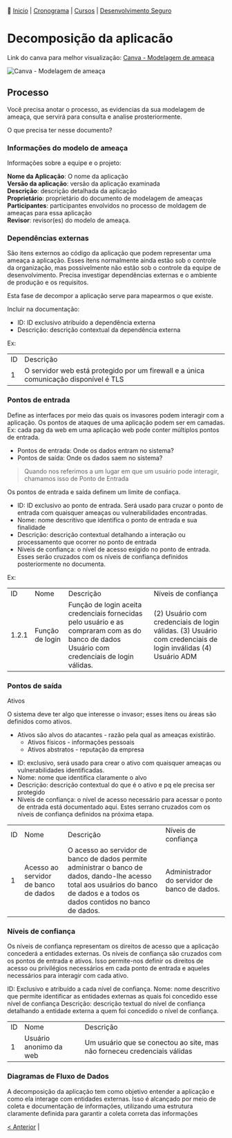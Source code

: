 👾 [Inicio](https://rayanepimentel.github.io/InfoSec-iniciante/) | [Cronograma](https://rayanepimentel.github.io/InfoSec-iniciante/cronograma/) | [Cursos](https://rayanepimentel.github.io/InfoSec-iniciante/cursos/) | [Desenvolvimento Seguro](https://rayanepimentel.github.io/InfoSec-iniciante/cursos/desenvolvimento-seguro/)

# Decomposição da aplicacão


Link do canva para melhor visualização: [Canva - Modelagem de ameaça](https://www.canva.com/design/DAF9nm9HgJE/hrleeqIZqQrYostRDqRDbA/view?utm_content=DAF9nm9HgJE&utm_campaign=designshare&utm_medium=link&utm_source=editor)

![Canva - Modelagem de ameaça](https://github.com/rayanepimentel/InfoSec-iniciante/assets/37915359/be4a06e5-f726-4d74-a14a-b4a7d555ac16)


## Processo

Você precisa anotar o processo, as evidencias da sua modelagem de ameaça, que servirá para consulta e analise prosteriormente.

O que precisa ter nesse documento? 

### Informações do modelo de ameaça

Informações sobre a equipe e o projeto:

**Nome da Aplicação**: O nome da aplicação<br>
**Versão da aplicação**: versão da aplicação examinada <br>
**Descrição**: descrição detalhada da aplicação<br>
**Proprietário**: proprietário do documento de modelagem de ameaças<br>
**Participantes**: participantes envolvidos no processo de moldagem de ameaças para essa aplicação<br>
**Revisor**: revisor(es) do modelo de ameaça. <br>

### Dependências externas

São itens externos ao código da aplicação que podem representar uma ameaça a aplicação. 
Esses itens normalmente ainda estão sob o controle da organização, mas possivelmente não estão sob o controle da equipe de desenvolvimento. Precisa investigar dependências externas e o ambiente de produção e os requisitos. 

Esta fase de decompor a aplicação serve para mapearmos o que existe.

Incluir na documentação: 

- ID: ID exclusivo atribuído a dependência externa
- Descrição: descrição contextual da dependência externa

Ex: 

| | |
|--|--|
|ID	|Descrição|
|1	|O servidor web está protegido por um firewall e a única comunicação disponível é TLS|


### Pontos de entrada

Define as interfaces por meio das quais os invasores podem interagir com a aplicação.
Os pontos de ataques de uma aplicação podem ser em camadas. Ex: cada pag da web em uma aplicação web pode conter múltiplos pontos de entrada.

* Pontos de entrada: Onde os dados entram no sistema? 
* Pontos de saída: Onde os dados saem no sistema?

> Quando nos referimos a um lugar em que um usuário pode interagir, chamamos isso de Ponto de Entrada

Os pontos de entrada e saída definem um limite de confiaça.

- ID: ID exclusivo ao ponto de entrada. Será usado para cruzar o ponto de entrada com quaisquer ameaças ou vulnerabilidades encontradas. 
- Nome: nome descritivo que identifica o ponto de entrada e sua finalidade
- Descrição: descrição contextual detalhando a interação ou processamento que ocorrer no ponto de entrada
- Níveis de confiança: o nível de acesso exigido no ponto de entrada. Esses serão cruzados com os níveis de confiança definidos posteriormente no documenta.

Ex:

| | | | |
|--|--| -- | --|
|ID	  |Nome             |Descrição   |	Níveis de confiança|
1.2.1| Função de login	|Função de login aceita credenciais fornecidas pelo usuário e as compraram com as do banco de dados Usuário com credenciais de login válidas. |(2) Usuário com credenciais de login válidas. (3) Usuário com credenciais de login inválidas (4) Usuário ADM|


### Pontos de saída

Ativos

O sistema deve ter algo que interesse o invasor; esses itens ou áreas são definidos como ativos.

* Ativos são alvos do atacantes - razão pela qual as ameaças existirão.
    * Ativos físicos - informações pessoais
    * Ativos abstratos - reputação da empresa

- ID: exclusivo, será usado para crear o ativo com quaisquer ameaças ou vulnerabilidades identificadas.
- Nome: nome que identifica claramente o alvo
- Descrição: descrição contextual do que é o ativo e pq ele precisa ser protegido
- Níveis de confiança: o nível de acesso necessário para acessar o ponto de entrada está documentado aqui. Estes serrano cruzados com os níveis de confiança definidos na próxima etapa.


| | | | |
|--|--| -- | --|
|ID	|Nome	|Descrição	|Níveis de confiança|
|1	|Acesso ao servidor de banco de dados	|O acesso ao servidor de banco de dados permite administrar o banco de dados, dando-lhe acesso total aos usuários do banco de dados e a todos os dados contidos no banco de dados.|	Administrador do servidor de banco de dados.|


### Níveis de confiança

Os níveis de confiança representam os direitos de acesso que a aplicação concederá a entidades externas. Os níveis de confiança são cruzados com os pontos de entrada e ativos. Isso permite-nos definir os direitos de acesso ou privilégios necessários em cada ponto de entrada e aqueles necessários para interagir com cada ativo.

ID: Exclusivo e atribuído a cada nível de confiança. 
Nome: nome descritivo que permite identificar as entidades externas as quais foi concedido esse nível de confiança
Descrição: descrição textual do nível de confiança detalhando a entidade externa a quem foi concedido o nível de confiança.

| | | |
|--|--| --|
|ID	|Nome	|Descrição|
|1	|Usuário anonimo da web	|Um usuário que se conectou ao site, mas não forneceu credenciais válidas|


### Diagramas de Fluxo de Dados

A decomposição da aplicação tem como objetivo entender a aplicação e como ela interage com entidades externas. Isso é alcançado por meio de coleta e documentação de informações, utilizando uma estrutura claramente definida para garantir a coleta correta das informações


[< Anterior](01-modelagemDeAmeaca.md) | 